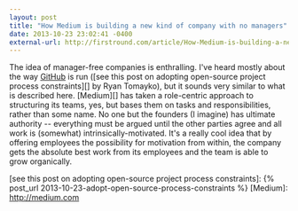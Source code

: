 ```yaml
---
layout: post
title: "How Medium is building a new kind of company with no managers"
date: 2013-10-23 23:02:41 -0400
external-url: http://firstround.com/article/How-Medium-is-building-a-new-kind-of-company-with-no-managers
---
```


The idea of manager-free companies is enthralling. I've heard mostly about the
way [GitHub][] is run ([see this post on adopting open-source project process
constraints][] by Ryan Tomayko), but it sounds very similar to what is described
here. [Medium][] has taken a role-centric approach to structuring its teams,
yes, but bases them on tasks and responsibilities, rather than some name. No one
but the founders (I imagine) has ultimate authority -- everything must be argued
until the other parties agree and all work is (somewhat)
intrinsically-motivated. It's a really cool idea that by offering employees the
possibility for motivation from within, the company gets the absolute best work
from its employees and the team is able to grow organically.

[GitHub]: https://github.com
[see this post on adopting open-source project process constraints]: {% post_url 2013-10-23-adopt-open-source-process-constraints %}
[Medium]: http://medium.com
